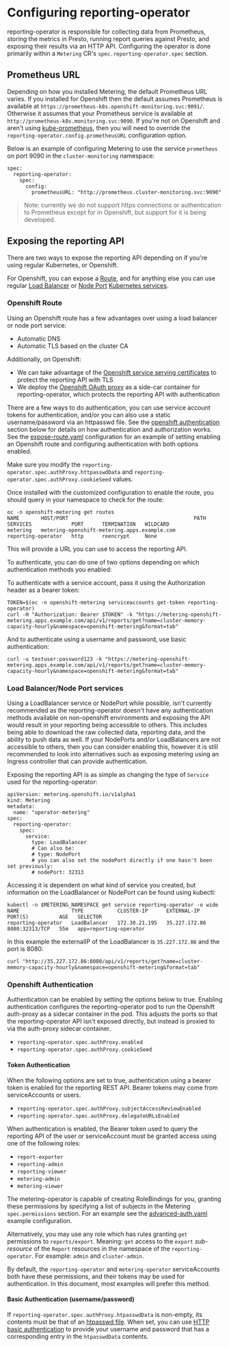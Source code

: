# Configuring reporting-operator

reporting-operator is responsible for collecting data from Prometheus, storing the metrics in Presto, running report queries against Presto, and exposing their results via an HTTP API.
Configuring the operator is done primarily within a `Metering` CR's `spec.reporting-operator.spec` section.

## Prometheus URL

Depending on how you installed Metering, the default Prometheus URL varies.
If you installed for Openshift then the default assumes Prometheus is available at `https://prometheus-k8s.openshift-monitoring.svc:9091/`.
Otherwise it assumes that your Prometheus service is available at `http://prometheus-k8s.monitoring.svc:9090`.
If you're not on Openshift and aren't using [kube-prometheus][kube-prometheus], then you will need to override the `reporting-operator.config.prometheusURL` configuration option.

Below is an example of configuring Metering to use the service `prometheus` on port 9090 in the `cluster-monitoring` namespace:

```
spec:
  reporting-operator:
    spec:
      config:
        prometheusURL: "http://prometheus.cluster-monitoring.svc:9090"
```

> Note: currently we do not support https connections or authentication to Prometheus except for in Openshift, but support for it is being developed.

## Exposing the reporting API

There are two ways to expose the reporting API depending on if you're using regular Kubernetes, or Openshift.

For Openshift, you can expose a [Route][route], and for anything else you can use regular [Load Balancer][load-balancer-svc] or [Node Port][node-port-svc] [Kubernetes services][kube-svc].

### Openshift Route

Using an Openshift route has a few advantages over using a load balancer or node port service:

- Automatic DNS
- Automatic TLS based on the cluster CA

Additionally, on Openshift:

- We can take advantage of the [Openshift service serving certificates][service-certs] to protect the reporting API with TLS
- We deploy the [Openshift OAuth proxy][oauth-proxy] as a side-car container for reporting-operator, which protects the reporting API with authentication

There are a few ways to do authentication, you can use service account tokens for authentication, and/or you can also use a static username/password via an httpasswd file.
See the [openshift authentication](#openshift-authentication) section below for details on how authentication and authorization works.
See the [expose-route.yaml][expose-route-config] configuration for an example of setting enabling an Openshift route and configuring authentication with both options enabled.

Make sure you modify the `reporting-operator.spec.authProxy.httpasswdData` and `reporting-operator.spec.authProxy.cookieSeed` values.

Once installed with the customized configuration to enable the route, you should query in your namespace to check for the route:

```
oc -n openshift-metering get routes
NAME       HOST/PORT                                         PATH      SERVICES             PORT      TERMINATION   WILDCARD
metering   metering-openshift-metering.apps.example.com                reporting-operator   http      reencrypt     None
```

This will provide a URL you can use to access the reporting API.

To authenticate, you can do one of two options depending on which authentication methods you enabled:

To authenticate with a service account, pass it using the Authorization header as a bearer token:

```
TOKEN=$(oc -n openshift-metering serviceaccounts get-token reporting-operator)
curl -H "Authorization: Bearer $TOKEN" -k "https://metering-openshift-metering.apps.example.com/api/v1/reports/get?name=cluster-memory-capacity-hourly&namespace=openshift-metering&format=tab"
```

And to authenticate using a username and password, use basic authentication:

```
curl -u testuser:password123 -k "https://metering-openshift-metering.apps.example.com/api/v1/reports/get?name=cluster-memory-capacity-hourly&namespace=openshift-metering&format=tab"
```

### Load Balancer/Node Port services

Using a LoadBalancer service or NodePort while possible, isn't currently recommended as the reporting-operator doesn't have any authentication methods available on non-openshift environments and exposing the API would result in your reporting being accessible to others.
This includes being able to download the raw collected data, reporting data, and the ability to push data as well.
If your NodePorts and/or LoadBalancers are not accessible to others, then you can consider enabling this, however it is still recommended to look into alternatives such as exposing metering using an Ingress controller that can provide authentication.

Exposing the reporting API is as simple as changing the type of `Service` used for the reporting-operator:

```
apiVersion: metering.openshift.io/v1alpha1
kind: Metering
metadata:
  name: "operator-metering"
spec:
  reporting-operator:
    spec:
      service:
        type: LoadBalancer
        # Can also be:
        # type: NodePort
        # you can also set the nodePort directly if one hasn't been set previously:
        # nodePort: 32313
```

Accessing it is dependent on what kind of service you created, but information on the LoadBalancer or NodePort can be found using kubectl:

```
kubectl -n $METERING_NAMESPACE get service reporting-operator -o wide
NAME                 TYPE           CLUSTER-IP      EXTERNAL-IP     PORT(S)          AGE   SELECTOR
reporting-operator   LoadBalancer   172.30.21.195   35.227.172.86   8080:32313/TCP   55m   app=reporting-operator
```

In this example the externalIP of the LoadBalancer is `35.227.172.86` and the port is 8080:

```
curl "http://35.227.172.86:8080/api/v1/reports/get?name=cluster-memory-capacity-hourly&namespace=openshift-metering&format=tab"
```

### Openshift Authentication

Authentication can be enabled by setting the options below to true.
Enabling authentication configures the reporting-operator pod to run the Openshift auth-proxy as a sidecar container in the pod.
This adjusts the ports so that the reporting-operator API isn't exposed directly, but instead is proxied to via the auth-proxy sidecar container.

- `reporting-operator.spec.authProxy.enabled`
- `reporting-operator.spec.authProxy.cookieSeed`

#### Token Authentication

When the following options are set to true, authentication using a bearer token is enabled for the reporting REST API.
Bearer tokens may come from serviceAccounts or users.

- `reporting-operator.spec.authProxy.subjectAccessReviewEnabled`
- `reporting-operator.spec.authProxy.delegateURLsEnabled`

When authentication is enabled, the Bearer token used to query the reporting API of the user or serviceAccount must be granted access using one of the following roles:

- `report-exporter`
- `reporting-admin`
- `reporting-viewer`
- `metering-admin`
- `metering-viewer`

The metering-operator is capable of creating RoleBindings for you, granting these permissions by specifying a list of subjects in the Metering `spec.permissions` section.
For an example see the [advanced-auth.yaml][advanced-auth-config] example configuration.

Alternatively, you may use any role which has rules granting `get` permissions to `reports/export`.
Meaning: `get` access to the `export` _sub-resource_ of the `Report` resources in the namespace of the `reporting-operator`.
For example: `admin` and `cluster-admin`.

By default, the `reporting-operator` and `metering-operator` serviceAccounts both have these permissions, and their tokens may be used for authentication.
In this document, most examples will prefer this method.

#### Basic Authentication (username/password)

If `reporting-operator.spec.authProxy.htpasswdData` is non-empty, its contents must be that of an [htpasswd file](https://httpd.apache.org/docs/2.4/programs/htpasswd.html).
When set, you can use [HTTP basic authentication][basic-auth-rfc] to provide your username and password that has a corresponding entry in the `htpasswdData` contents.

[route]: https://docs.openshift.com/container-platform/3.11/dev_guide/routes.html
[kube-svc]: https://kubernetes.io/docs/concepts/services-networking/service/
[load-balancer-svc]: https://kubernetes.io/docs/concepts/services-networking/service/#loadbalancer
[node-port-svc]: https://kubernetes.io/docs/concepts/services-networking/service/#nodeport
[service-certs]: https://docs.openshift.com/container-platform/3.11/dev_guide/secrets.html#service-serving-certificate-secrets
[oauth-proxy]: https://github.com/openshift/oauth-proxy
[expose-route-config]: ../manifests/metering-config/expose-route.yaml
[basic-auth-rfc]: https://tools.ietf.org/html/rfc7617
[advanced-auth-config]: ../manifests/metering-config/advanced-auth.yaml
[kube-prometheus]: https://github.com/coreos/prometheus-operator/tree/master/contrib/kube-prometheus
